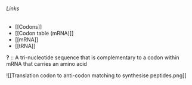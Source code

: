 ###### Links
- [[Codons]]
- [[Codon table (mRNA)]]
- [[mRNA]]
- [[tRNA]]


**?** :: A tri-nucleotide sequence that is complementary to a codon within mRNA that carries an amino acid

![[Translation codon to anti-codon matching to synthesise peptides.png]]
